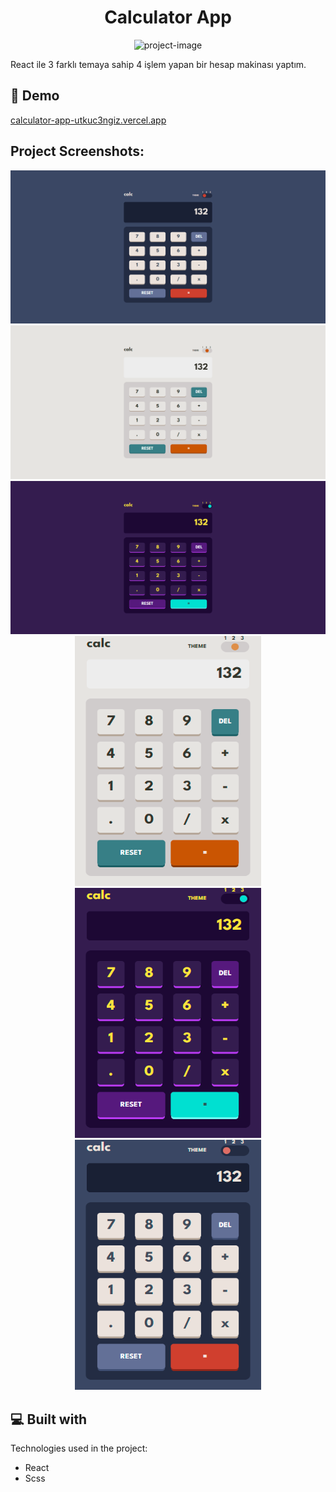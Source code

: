 <h1 align="center" id="title">Calculator App</h1>

<p align="center"><img src="https://socialify.git.ci/UTKUC3NGIZ/calculator-app/image?font=KoHo&amp;language=1&amp;logo=https%3A%2F%2Fraw.githubusercontent.com%2FUTKUC3NGIZ%2Futkuc3ngiz.github.io%2F01b10a4ad7332f29e4cf1da7b313b22f813be823%2Fassets%2Fimages%2FC3.svg&amp;name=1&amp;owner=1&amp;pattern=Solid&amp;theme=Dark" alt="project-image"></p>

<p id="description">React ile 3 farklı temaya sahip 4 işlem yapan bir hesap makinası yaptım.</p>

<h2>🚀 Demo</h2>

[calculator-app-utkuc3ngiz.vercel.app](calculator-app-utkuc3ngiz.vercel.app)

<h2>Project Screenshots:</h2>

<img src="https://raw.githubusercontent.com/UTKUC3NGIZ/calculator-app/main/img/FireShot%20Capture%20008%20-%20React%20App%20-%20calculator-lajkohha1-utkuc3ngiz.vercel.app.png" alt="project-screenshot">

<img src="https://raw.githubusercontent.com/UTKUC3NGIZ/calculator-app/main/img/FireShot%20Capture%20009%20-%20React%20App%20-%20calculator-lajkohha1-utkuc3ngiz.vercel.app.png" alt="project-screenshot">

<img src="https://raw.githubusercontent.com/UTKUC3NGIZ/calculator-app/main/img/FireShot%20Capture%20010%20-%20React%20App%20-%20calculator-lajkohha1-utkuc3ngiz.vercel.app.png" alt="project-screenshot">




  
  <div align="center">
  
<img src="https://raw.githubusercontent.com/UTKUC3NGIZ/calculator-app/main/img/FireShot%20Capture%20013%20-%20React%20App%20-%20calculator-lajkohha1-utkuc3ngiz.vercel.app.png" alt="project-screenshot" width="298" height="400/">
  <img src="https://raw.githubusercontent.com/UTKUC3NGIZ/calculator-app/main/img/FireShot%20Capture%20011%20-%20React%20App%20-%20calculator-lajkohha1-utkuc3ngiz.vercel.app.png" alt="project-screenshot" width="298" height="400/">

<img src="https://raw.githubusercontent.com/UTKUC3NGIZ/calculator-app/main/img/FireShot%20Capture%20012%20-%20React%20App%20-%20calculator-lajkohha1-utkuc3ngiz.vercel.app.png" alt="project-screenshot" width="298" height="400/">
</div>
<h2>💻 Built with</h2>

Technologies used in the project:

*   React
*   Scss
